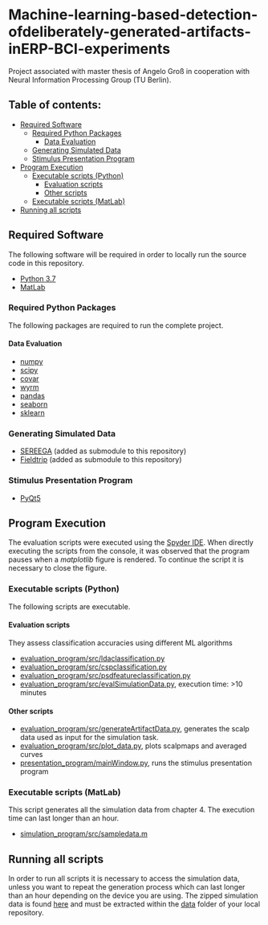 # Machine-learning-based-detection-ofdeliberately-generated-artifacts-inERP-BCI-experiments
Project associated with master thesis of Angelo Groß in cooperation with Neural Information Processing Group (TU Berlin).

## Table of contents:
- [Required Software](#required-software)
  * [Required Python Packages](#required-python-packages)
    + [Data Evaluation](#data-evaluation)
  * [Generating Simulated Data](#generating-simulated-data)
  * [Stimulus Presentation Program](#stimulus-presentation-program)
- [Program Execution](#program-execution)
  * [Executable scripts (Python)](#executable-scripts--python-)
    + [Evaluation scripts](#evaluation-scripts)
    + [Other scripts](#other-scripts)
  * [Executable scripts (MatLab)](#executable-scripts--matlab-)
- [Running all scripts](#running-all-scripts)

## Required Software
The following software will be required in order to locally run the source code in this repository.
- [Python 3.7](https://www.python.org/downloads/)
- [MatLab](https://de.mathworks.com/products/get-matlab.html?s_tid=gn_getml)
### Required Python Packages
The following packages are required to run the complete project.
#### Data Evaluation
- [numpy](https://numpy.org/)
- [scipy](https://www.scipy.org/)
- [covar](https://pythonhosted.org/covar/index.html)
- [wyrm](http://bbci.github.io/wyrm/index.html)
- [pandas](https://pandas.pydata.org/)
- [seaborn](https://seaborn.pydata.org/)
- [sklearn](https://sklearn.org/)
### Generating Simulated Data
- [SEREEGA](https://github.com/lrkrol/SEREEGA) (added as submodule to this repository)
- [Fieldtrip](https://www.fieldtriptoolbox.org/) (added as submodule to this repository)
### Stimulus Presentation Program
- [PyQt5](https://pypi.org/project/PyQt5/)

## Program Execution
The evaluation scripts were executed using the [Spyder IDE](https://www.spyder-ide.org/). When directly executing the scripts from the console, it was observed that the program pauses when a *matplotlib* figure is rendered. To continue the script it is necessary to close the figure.

### Executable scripts (Python)
The following scripts are executable.
#### Evaluation scripts
They assess classification accuracies using different ML algorithms
- [evaluation_program/src/ldaclassification.py](evaluation_program/src/ldaclassification.py)
- [evaluation_program/src/cspclassification.py](evaluation_program/src/cspclassification.py)
- [evaluation_program/src/psdfeatureclassification.py](evaluation_program/src/psdfeatureclassification.py)
- [evaluation_program/src/evalSimulationData.py](evaluation_program/src/evalSimulationData.py), execution time: >10 minutes
#### Other scripts
- [evaluation_program/src/generateArtifactData.py](evaluation_program/src/generateArtifactData.py), generates the scalp data used as input for the simulation task.
- [evaluation_program/src/plot_data.py](evaluation_program/src/plot_data.py), plots scalpmaps and averaged curves
- [presentation_program/mainWindow.py](presentation_program/mainWindow.py), runs the stimulus presentation program

### Executable scripts (MatLab)
This script generates all the simulation data from chapter 4. The execution time can last longer than an hour.
- [simulation_program/src/sampledata.m](simulation_program/src/sampledata.m)

## Running all scripts
In order to run all scripts it is necessary to access the simulation data, unless you want to repeat the generation process which can last longer than an hour depending on the device you are using.
The zipped simulation data is found [here](https://tubcloud.tu-berlin.de/s/ZNdQ6jcfnJwKDK8) and must be extracted within the [data](data) folder of your local repository.
